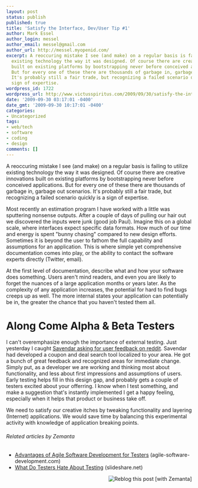 ```yaml
---
layout: post
status: publish
published: true
title: 'Satisfy the Interface, Dev/User Tip #1'
author: Mark Essel
author_login: messel
author_email: messel@gmail.com
author_url: http://messel.myopenid.com/
excerpt: A reoccuring mistake I see (and make) on a regular basis is failing to utilize
  existing technology the way it was designed. Of course there are creative innovations
  built on existing platforms by bootstrapping never before conceived applications.
  But for every one of these there are thousands of garbage in, garbage out scenarios.
  It's probably still a fair trade, but recognizing a failed scenario quickly is a
  sign of expertise.
wordpress_id: 1722
wordpress_url: http://www.victusspiritus.com/2009/09/30/satisfy-the-interface-devuser-tip-1/
date: '2009-09-30 03:17:01 -0400'
date_gmt: '2009-09-30 10:17:01 -0400'
categories:
- Uncategorized
tags:
- web/tech
- software
- coding
- design
comments: []
---
```

<p>A reoccuring mistake I see (and make) on a regular basis is failing to utilize existing technology the way it was designed. Of course there are creative innovations built on existing platforms by bootstrapping never before conceived applications. But for every one of these there are thousands of garbage in, garbage out scenarios. It's probably still a fair trade, but recognizing a failed scenario quickly is a sign of expertise.<a id="more"></a><a id="more-1722"></a></p>
<p>Most recently an estimation program I have worked with a little was sputtering nonsense outputs. After a couple of days of pulling our hair out we discovered the inputs were junk (good job Paul). Imagine this on a global scale, where interfaces expect specific data formats. How much of our time and energy is spent "bunny chasing" compared to new design efforts. Sometimes it is beyond the user to fathom the full capability and assumptions for an application. This is where simple yet comprehensive documentation comes into play, or the ability to contact the software experts directly (Twitter, email).</p>
<p>At the first level of documentation, describe what and how your software does something. Users aren't mind readers, and even you are likely to forget the nuances of a large application months or years later. As the complexity of any application increases, the potential for hard to find bugs creeps up as well. The more internal states your application can potentially be in, the greater the chance that you haven't tested them all.</p>
<h1>Along Come Alpha &amp; Beta Testers</h1>
<p>I can't overemphasize enough the importance of external testing. Just yesterday I caught <a href="http://www.reddit.com/r/startups/comments/9oyd2/reddit_i_would_like_your_opinion_on_my_new/">Savendar asking for user feedback on reddit</a>. Savendar had developed a coupon and deal search tool localized to your area. He got a bunch of great feedback and recognized areas for immediate change. Simply put, as a developer we are working and thinking most about functionality, and less about first impressions and assumptions of users. Early testing helps fill in this design gap, and probably gets a couple of testers excited about your offerring. I know when I test something, and make a suggestion that's instantly implemented I get a happy feeling, especially when it helps that product or business take off.</p>
<p>We need to satisfy our creative itches by tweaking functionality and layering (Internet) applications. We would save time by balancing this experimental activity with knowledge of application breaking points.</p>
<h6 class="zemanta-related-title" style="font-size: 1em;">Related articles by Zemanta</h6>
<ul class="zemanta-article-ul">
<li class="zemanta-article-ul-li"><a href="http://www.agile-software-development.com/2009/08/advantages-of-agile-for-testers.html">Advantages of Agile Software Development for Testers</a> (agile-software-development.com)</li>
<li class="zemanta-article-ul-li"><a href="http://www.slideshare.net/rosiesherry/what-do-testers-hate-about-testing">What Do Testers Hate About Testing</a> (slideshare.net)</li>
</ul>
<div class="zemanta-pixie" style="margin-top: 10px; height: 15px;"><a class="zemanta-pixie-a" title="Reblog this post [with Zemanta]" href="http://reblog.zemanta.com/zemified/92949f8f-7c9b-4ca4-91a9-8e761ba56572/"><img class="zemanta-pixie-img" style="border: none; float: right;" src="http://img.zemanta.com/reblog_e.png?x-id=92949f8f-7c9b-4ca4-91a9-8e761ba56572" alt="Reblog this post [with Zemanta]" /></a><span class="zem-script more-related pretty-attribution"><script src="http://static.zemanta.com/readside/loader.js" type="text/javascript"></script></span></div>
